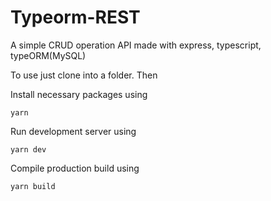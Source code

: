 # Typeorm-REST
A simple CRUD operation API made with express, typescript, typeORM(MySQL)


To use just clone into a folder. Then

Install necessary packages using

```yarn```

Run development server using 

```yarn dev```

Compile production build using

```yarn build```


